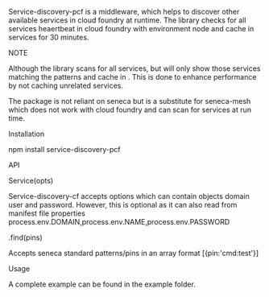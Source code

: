 Service-discovery-pcf is  a middleware, which helps to discover other available services in cloud foundry at runtime. The library checks for  all services heaertbeat in cloud foundry with environment node and cache in services for 30 minutes. 

NOTE
 
 Although the library scans for all services, but will only show those services matching the patterns and cache in . This is done to enhance performance by not caching  unrelated services.
 
 The package is not reliant on seneca but is a substitute for seneca-mesh which does not work with cloud foundry and can scan for services at run time.

 
 Installation

 npm install service-discovery-pcf
 
 
 API
 
 Service(opts)
 
 Service-discovery-cf accepts options which can  contain objects domain user and password. However, this is optional as it can also read from manifest file  properties process.env.DOMAIN,process.env.NAME,process.env.PASSWORD

 .find(pins)
 
 Accepts  seneca standard patterns/pins in an array format [{pin:'cmd:test'}]
 
 
 Usage
 
 A complete example can be found in the example folder.
 
 
 